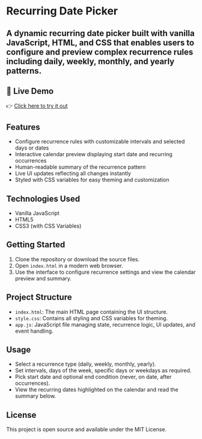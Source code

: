 # Recurring Date Picker

A dynamic recurring date picker built with vanilla JavaScript, HTML, and CSS that enables users to configure and preview complex recurrence rules including daily, weekly, monthly, and yearly patterns.
---

## 🔗 Live Demo

👉 [Click here to try it out](https://heartfelt-tulumba-b867b4.netlify.app/)

## Features

- Configure recurrence rules with customizable intervals and selected days or dates  
- Interactive calendar preview displaying start date and recurring occurrences  
- Human-readable summary of the recurrence pattern  
- Live UI updates reflecting all changes instantly  
- Styled with CSS variables for easy theming and customization  

## Technologies Used

- Vanilla JavaScript  
- HTML5  
- CSS3 (with CSS Variables)  

## Getting Started

1. Clone the repository or download the source files.  
2. Open `index.html` in a modern web browser.  
3. Use the interface to configure recurrence settings and view the calendar preview and summary.

## Project Structure

- `index.html`: The main HTML page containing the UI structure.  
- `style.css`: Contains all styling and CSS variables for theming.  
- `app.js`: JavaScript file managing state, recurrence logic, UI updates, and event handling.

## Usage

- Select a recurrence type (daily, weekly, monthly, yearly).  
- Set intervals, days of the week, specific days or weekdays as required.  
- Pick start date and optional end condition (never, on date, after occurrences).  
- View the recurring dates highlighted on the calendar and read the summary below.  

## License

This project is open source and available under the MIT License.
